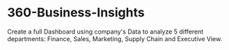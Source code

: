# 360-Business-Insights
Create a full Dashboard using company's Data to analyze 5 different departments: Finance, Sales, Marketing, Supply Chain and Executive View.
